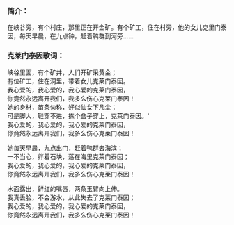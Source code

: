 

### 简介：

在峡谷旁，有个村庄，那里正在开金矿。有个矿工，住在村旁，他的女儿克里门泰因，每天早晨，在九点钟，赶着鸭群到河旁……

### 克莱门泰因歌词：

峡谷里面，有个矿井，人们开矿采黄金；  
有位矿工，住在洞里，带着女儿克莱门泰因。  
我心爱的，我心爱的，我心爱的克莱门泰因，  
你竟然永远离开我们，我多么伤心克莱门泰因！  
她的身材，苗条匀称，好似仙女下凡尘；  
可是脚大，鞋穿不进，拣个盒子穿上，克莱门泰因。'  
我心爱的，我心爱的，我心爱的克莱门泰因，  
你竟然永远离开我们，我多么伤心克莱门泰因！

她每天早晨，九点出门，赶着鸭群去海滨；  
一不当心，绊着石块，落在海里克莱门泰因；  
我心爱的，我心爱的，我心爱的克莱门泰因，  
你竟然永远离开我们，我多么伤心克莱门泰因！

水面露出，鲜红的嘴唇，两条玉臂向上伸。  
我真丢脸，不会游水，从此失去了克莱门泰因；  
我心爱的，我心爱的，我心爱的克莱门泰因，  
你竟然永远离开我们，我多么伤心克莱门泰因！

